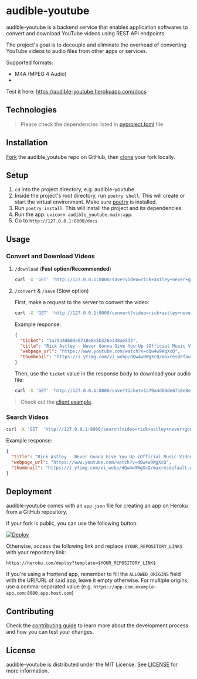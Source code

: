 # audible-youtube

audible-youtube is a backend service that enables application softwares to convert and download YouTube videos using REST API endpoints.

The project's goal is to decouple and eliminate the overhead of converting YouTube videos to audio files from other apps or services.

Supported formats:

- M4A (MPEG 4 Audio)
-

Test it here: https://audible-youtube.herokuapp.com/docs

## Technologies
> Please check the dependencies listed in [pyproject.toml](pyproject.toml) file

## Installation

[Fork](https://docs.github.com/en/get-started/quickstart/fork-a-repo#forking-a-repository) the audible_youtube repo on GitHub, then [clone](https://docs.github.com/en/repositories/creating-and-managing-repositories/cloning-a-repository#cloning-a-repository) your fork locally.

## Setup

1. `cd` into the project directory, e.g. audible-youtube.
2. Inside the project's root directory, run `poetry shell`. This will create or start the virtual environment. Make sure [poetry](https://github.com/python-poetry/poetry#installation) is installed.
3. Run `poetry install`. This will install the project and its dependencies.
4. Run the app: `uvicorn audible_youtube.main:app`.
5. Go to `http://127.0.0.1:8000/docs`

## Usage

### Convert and Download Videos

1. `/download` (**Fast option/Recommended**)

   ```sh
   curl -X 'GET' 'http://127.0.0.1:8000/save?video=rick+astley+never+gonna+give+you+up' --output 'audio_file.m4a'
   ```

2. `/convert` & `/save` (Slow option)

   First, make a request to the server to convert the video:

   ```sh
   curl -X 'GET' 'http://127.0.0.1:8000/convert?video=rick+astley+never+gonna+give+you+up' -H 'accept: */*'
   ```

   Example response:

   ```json
   {
     "ticket": "1a79a4d60de6718e8e5b326e338ae533",
     "title": "Rick Astley - Never Gonna Give You Up (Official Music Video)",
     "webpage_url": "https://www.youtube.com/watch?v=dQw4w9WgXcQ",
     "thumbnail": "https://i.ytimg.com/vi_webp/dQw4w9WgXcQ/maxresdefault.webp"
   }
   ```

   Then, use the `ticket` value in the response body to download your audio file:

   ```sh
   curl -X 'GET' 'http://127.0.0.1:8000/save?ticket=1a79a4d60de6718e8e5b326e338ae533' -H 'accept: */*' --output 'audio_file.m4a'
   ```

> Check out the [client example](./example/example_client.py).

### Search Videos

```sh
curl -X 'GET' 'http://127.0.0.1:8000/search?video=rick+astley+never+gonna+give+you+up' -H 'accept: */*'
```

Example response:

```json
{
  "title": "Rick Astley - Never Gonna Give You Up (Official Music Video)",
  "webpage_url": "https://www.youtube.com/watch?v=dQw4w9WgXcQ",
  "thumbnail": "https://i.ytimg.com/vi_webp/dQw4w9WgXcQ/maxresdefault.webp"
}
```

## Deployment

audible-youtube comes with an `app.json` file for creating an app on Heroku from a GitHub repository.

If your fork is public, you can use the following button:

[![Deploy](https://www.herokucdn.com/deploy/button.svg)](https://heroku.com/deploy)

Otherwise, access the following link and replace `$YOUR_REPOSITORY_LINK$` with your repository link:

```
https://heroku.com/deploy?template=$YOUR_REPOSITORY_LINK$
```

If you're using a frontend app, remember to fill the `ALLOWED_ORIGINS` field with the URI/URL of said app, leave it empty otherwise. For multiple origins, use a comma-separated value (e.g. `https://app.com,example-app.com:8080,app.host.com`)

## Contributing

Check the [contributing guide](./.github/CONTRIBUTING.md) to learn more about the development process and how you can test your changes.

## License

audible-youtube is distributed under the MIT License. See [LICENSE](./LICENSE) for more information.
